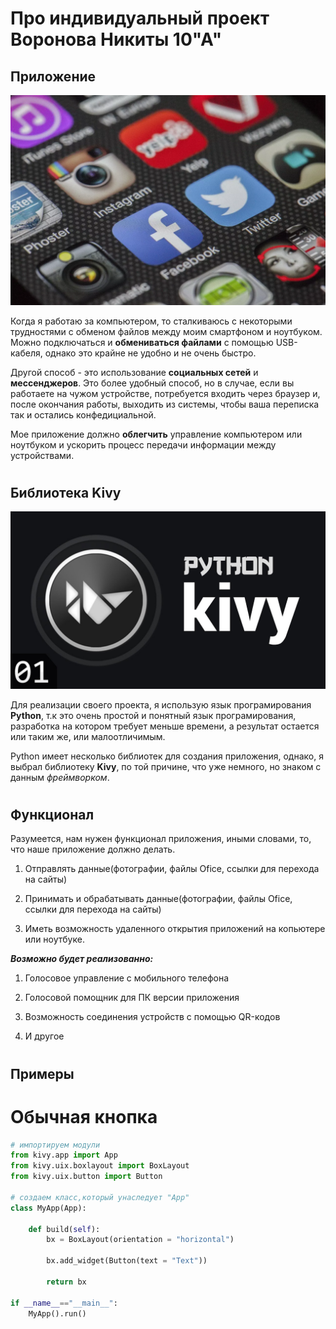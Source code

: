 # Про индивидуальный проект Воронова Никиты 10"А"

## Приложение

![КартинкаПриложений](/img/mobile.webp)

Когда я работаю за компьютером, то сталкиваюсь с некоторыми трудностями с обменом файлов между моим смартфоном и ноутбуком. Можно подключаться и **обмениваться файлами** с помощью USB-кабеля, однако это крайне не удобно и не очень быстро.

Другой способ - это использование **социальных сетей** и **мессенджеров**. Это более удобный способ, но в случае, если вы работаете на чужом устройстве, потребуется входить через браузер и, после окончания работы, выходить из системы, чтобы ваша переписка так и остались конфедициальной.

Мое приложение должно **облегчить** управление компьютером или ноутбуком и ускорить процесс передачи информации между устройствами.
#
## Библиотека Kivy

![Картинка1](/img/kivi.jpg)

Для реализации своего проекта, я использую язык програмирования **Python**, т.к это очень простой и понятный язык програмирования, разработка на котором требует меньше времени, а результат остается или таким же, или малоотличимым.

Python имеет несколько библиотек для создания приложения, однако, я выбрал библиотеку **Kivy**, по той причине, что уже немного, но знаком с данным *фреймворком*.

#
## Функционал

Разумеется, нам нужен функционал приложения, иными словами, то, что наше приложение должно делать.

  1. Отправлять данные(фотографии, файлы Ofice, ссылки для перехода на сайты)

  2. Принимать и обрабатывать данные(фотографии, файлы Ofice, ссылки для перехода на сайты)

  3. Иметь возможность удаленного открытия приложений на копьютере или ноутбуке.

  ***Возможно будет реализованно:***
  
  1. Голосовое управление с мобильного телефона

  2. Голосовой помощник для ПК версии приложения

  3. Возможность соединения устройств с помощью QR-кодов

  4. И другое
#
## Примеры

# Обычная кнопка
```python
# импортируем модули
from kivy.app import App
from kivy.uix.boxlayout import BoxLayout
from kivy.uix.button import Button

# создаем класс,который унаследует "App"
class MyApp(App):

    def build(self):
        bx = BoxLayout(orientation = "horizontal")

        bx.add_widget(Button(text = "Text"))
            
        return bx

if __name__=="__main__":
    MyApp().run()
```